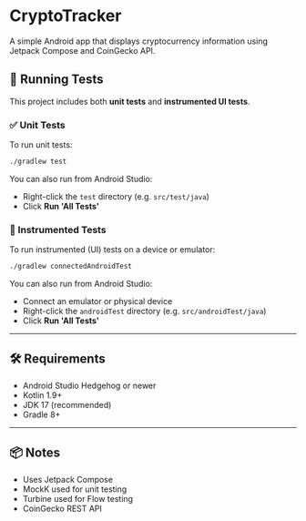 # CryptoTracker

A simple Android app that displays cryptocurrency information using Jetpack Compose and CoinGecko API.

## 🧪 Running Tests

This project includes both **unit tests** and **instrumented UI tests**.

### ✅ Unit Tests

To run unit tests:

```bash
./gradlew test
```

You can also run from Android Studio:
- Right-click the `test` directory (e.g. `src/test/java`)
- Click **Run 'All Tests'**

### 📱 Instrumented Tests

To run instrumented (UI) tests on a device or emulator:

```bash
./gradlew connectedAndroidTest
```

You can also run from Android Studio:
- Connect an emulator or physical device
- Right-click the `androidTest` directory (e.g. `src/androidTest/java`)
- Click **Run 'All Tests'**

---

## 🛠 Requirements

- Android Studio Hedgehog or newer
- Kotlin 1.9+
- JDK 17 (recommended)
- Gradle 8+

---

## 📦 Notes

- Uses Jetpack Compose
- MockK used for unit testing
- Turbine used for Flow testing
- CoinGecko REST API